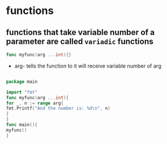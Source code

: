 # functions

## functions that take variable number of a parameter are called `variadic` functions

```go
func myfunc(arg ...int){}
```

- arg- tells the function to it will receive variable number of arg

```go

package main

import "fmt"
func myfunc(arg ...int){
for _, n := range arg{
fmt.Printf("And the number is: %d\n", n)
}
}
func main(){
myfunc()
}
```
